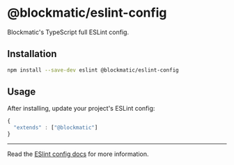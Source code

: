 # @blockmatic/eslint-config

Blockmatic's TypeScript full ESLint config.

## Installation

```sh
npm install --save-dev eslint @blockmatic/eslint-config
```

## Usage

After installing, update your project's ESLint config:

```js
{
  "extends" : ["@blockmatic"]
}
```

---

Read the [ESlint config docs](http://eslint.org/docs/user-guide/configuring#extending-configuration-files)
for more information.

